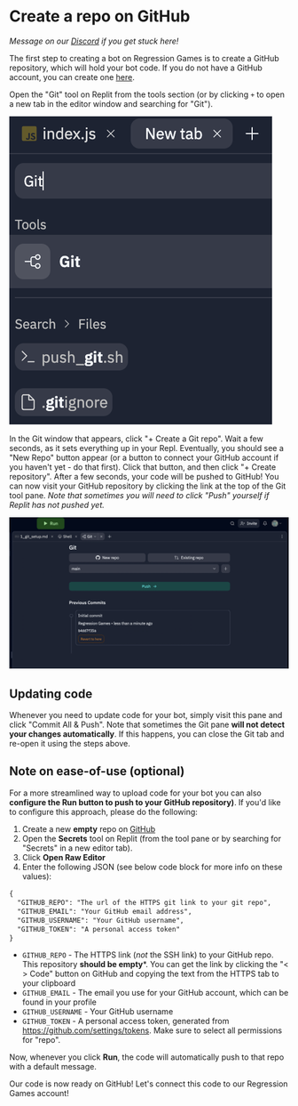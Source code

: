# Create a repo on GitHub

_Message on our [Discord](https://discord.com/invite/925SYVse2H) if you get stuck here!_

The first step to creating a bot on Regression Games is to
create a GitHub repository, which will hold your bot code. 
If you do not have a GitHub account, you can create one 
[here](https://github.com).

Open the "Git" tool on Replit from the tools section (or by clicking
`+` to open a new tab in the editor window and searching for "Git").

![Git tool on Replit](images/replit_git_1.png)

In the Git window that appears, click "+ Create a Git repo". Wait a few
seconds, as it sets everything up in your Repl. Eventually, you should
see a "New Repo" button appear (or a button to connect your GitHub account
if you haven't yet - do that first). Click that button, and then click
"+ Create repository". After a few seconds, your code will be pushed
to GitHub! You can now visit your GitHub repository by clicking the
link at the top of the Git tool pane. _Note that sometimes you will need
to click "Push" yourself if Replit has not pushed yet._

![Git initialized](images/replit_git_2.png)

## Updating code

Whenever you need to update code for your bot, simply visit this
pane and click "Commit All & Push". Note that sometimes the Git 
pane **will not detect your changes automatically**. If this happens,
you can close the Git tab and re-open it using the steps above.

## Note on ease-of-use (optional)

For a more streamlined way to upload code for your bot you can also 
**configure the Run button to push to your GitHub repository)**. If you'd 
like to configure this approach, please do the following:

1. Create a new **empty** repo on [GitHub](https://github.com)
2. Open the **Secrets** tool on Replit (from the tool pane or by searching
   for "Secrets" in a new editor tab).
3. Click **Open Raw Editor**
4. Enter the following JSON (see below code block for more info on these values):

```
{
  "GITHUB_REPO": "The url of the HTTPS git link to your git repo",
  "GITHUB_EMAIL": "Your GitHub email address",
  "GITHUB_USERNAME": "Your GitHub username",
  "GITHUB_TOKEN": "A personal access token"
}
```

* `GITHUB_REPO` - The HTTPS link (_not_ the SSH link) to your GitHub repo. This repository **should be empty***. You can get the link by clicking the "< > Code" button on GitHub and copying the text from the HTTPS tab to your clipboard
* `GITHUB_EMAIL` - The email you use for your GitHub account, which can be found in your profile
* `GITHUB_USERNAME` - Your GitHub username
* `GITHUB_TOKEN` - A personal access token, generated from https://github.com/settings/tokens. Make sure to select all permissions for "repo".

Now, whenever you click **Run**, the code will automatically push to that repo with a default
message.

Our code is now ready on GitHub! Let's connect this code to our Regression Games
account!